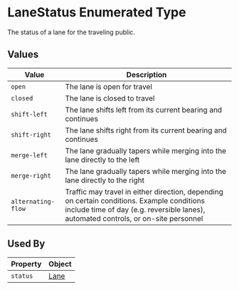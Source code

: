 # LaneStatus Enumerated Type
The status of a lane for the traveling public.

## Values
Value | Description
--- | ---
`open` | The lane is open for travel
`closed` | The lane is closed to travel
`shift-left` | The lane shifts left from its current bearing and continues
`shift-right` | The lane shifts right from its current bearing and continues
`merge-left` | The lane gradually tapers while merging into the lane directly to the left 
`merge-right` | The lane gradually tapers while merging into the lane directly to the right
`alternating-flow` | Traffic may travel in either direction, depending on certain conditions. Example conditions include time of day (e.g. reversible lanes), automated controls, or on-site personnel

## Used By
Property | Object
--- | ---
`status` | [Lane](/spec-content/objects/Lane.md)
